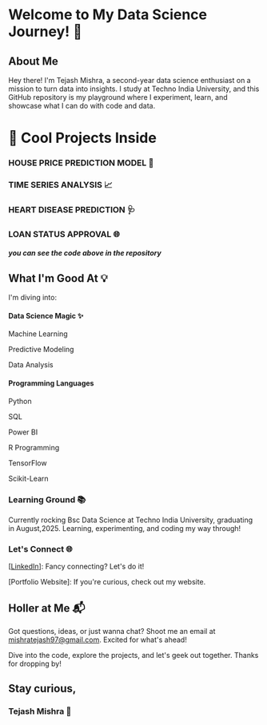 # Welcome to My Data Science Journey! 🚀
## About Me
Hey there! I'm Tejash Mishra, a second-year data science enthusiast on a mission to turn data into insights. I study at Techno India University, and this GitHub repository is my playground where I experiment, learn, and showcase what I can do with code and data.

# 🚀 Cool Projects Inside
### HOUSE PRICE PREDICTION MODEL 🏡

### TIME SERIES ANALYSIS 📈

### HEART DISEASE PREDICTION 🩺

### LOAN STATUS APPROVAL 🌐

##### you can see the code above in the repository

## What I'm Good At 💡
I'm diving into:

#### Data Science Magic ✨

Machine Learning

Predictive Modeling

Data Analysis

#### Programming Languages

Python

SQL

Power BI

R Programming

TensorFlow 

Scikit-Learn

### Learning Ground 📚
Currently rocking Bsc Data Science at Techno India University, graduating in August,2025. Learning, experimenting, and coding my way through!

### Let's Connect 🌐
[[LinkedIn](https://www.linkedin.com/in/tejash-mishra-053361256?utm_source=share&utm_campaign=share_via&utm_content=profile&utm_medium=android_app )]: Fancy connecting? Let's do it!

[Portfolio Website]: If you're curious, check out my website.

## Holler at Me 📬
Got questions, ideas, or just wanna chat? Shoot me an email at mishratejash97@gmail.com. Excited for what's ahead!

Dive into the code, explore the projects, and let's geek out together. Thanks for dropping by!

## Stay curious,
### Tejash Mishra 🌟
